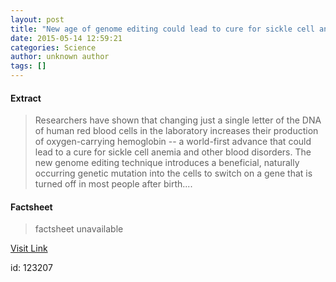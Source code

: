 ```yaml
---
layout: post
title: "New age of genome editing could lead to cure for sickle cell anemia"
date: 2015-05-14 12:59:21
categories: Science
author: unknown author
tags: []
---
```



#### Extract
>Researchers have shown that changing just a single letter of the DNA of human red blood cells in the laboratory increases their production of oxygen-carrying hemoglobin -- a world-first advance that could lead to a cure for sickle cell anemia and other blood disorders. The new genome editing technique introduces a beneficial, naturally occurring genetic mutation into the cells to switch on a gene that is turned off in most people after birth....

#### Factsheet
>factsheet unavailable

[Visit Link](http://feeds.sciencedaily.com/~r/sciencedaily/~3/yP3ql2rifpw/150514085921.htm)

id:  123207


